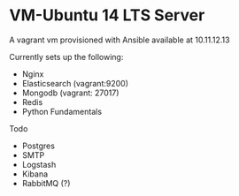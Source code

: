 # VM-Ubuntu 14 LTS Server

A vagrant vm provisioned with Ansible available at 10.11.12.13

Currently sets up the following:

- Nginx
- Elasticsearch (vagrant:9200)
- Mongodb (vagrant: 27017)
- Redis
- Python Fundamentals

Todo

- Postgres
- SMTP
- Logstash
- Kibana
- RabbitMQ (?)
